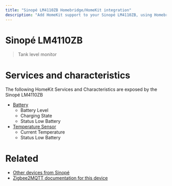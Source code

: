 ```yaml
---
title: "Sinopé LM4110ZB Homebridge/HomeKit integration"
description: "Add HomeKit support to your Sinopé LM4110ZB, using Homebridge, Zigbee2MQTT and homebridge-z2m."
---
```

<!---
This file has been GENERATED using src/docgen/docgen.ts
DO NOT EDIT THIS FILE MANUALLY!
-->
# Sinopé LM4110ZB
> Tank level monitor


# Services and characteristics
The following HomeKit Services and Characteristics are exposed by
the Sinopé LM4110ZB

* [Battery](../../battery.md)
  * Battery Level
  * Charging State
  * Status Low Battery
* [Temperature Sensor](../../sensors.md)
  * Current Temperature
  * Status Low Battery


# Related
* [Other devices from Sinopé](../index.md#sinope)
* [Zigbee2MQTT documentation for this device](https://www.zigbee2mqtt.io/devices/LM4110ZB.html)